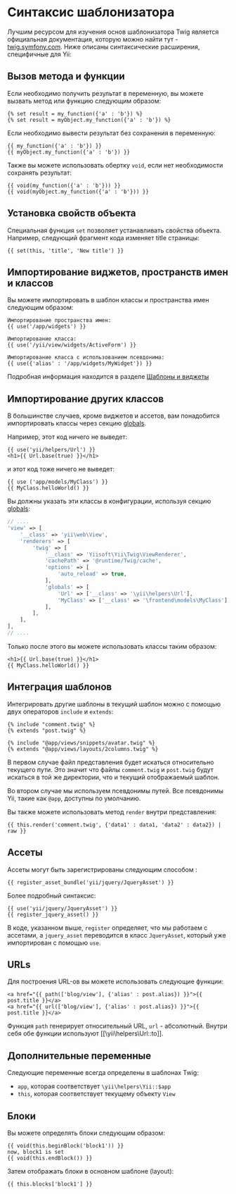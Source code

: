 Синтаксис шаблонизатора
=======================

Лучшим ресурсом для изучения основ шаблонизатора Twig является официальная документация, которую можно найти тут - 
[twig.symfony.com](https://twig.symfony.com/doc/2.x/). Ниже описаны синтаксические расширения, специфичные для Yii:

## Вызов метода и функции

Если необходимо получить результат в переменную, вы можете вызвать метод или функцию следующим образом:

```twig
{% set result = my_function({'a' : 'b'}) %}
{% set result = myObject.my_function({'a' : 'b'}) %}
```

Если необходимо вывести результат без сохранения в переменную:

```twig
{{ my_function({'a' : 'b'}) }}
{{ myObject.my_function({'a' : 'b'}) }}
```

Также вы можете использовать обертку `void`, если нет необходимости сохранять результат:

```twig
{{ void(my_function({'a' : 'b'})) }}
{{ void(myObject.my_function({'a' : 'b'})) }}
```

## Установка свойств объекта

Специальная функция `set` позволяет устанавливать свойства объекта. Например, следующий фрагмент кода изменяет
title страницы:

```twig
{{ set(this, 'title', 'New title') }}
```

## Импортирование виджетов, пространств имен и классов

Вы можете импортировать в шаблон классы и пространства имен следующим образом:

```twig
Импортирование пространства имен:
{{ use('/app/widgets') }}

Импортирование класса:
{{ use('/yii/view/widgets/ActiveForm') }}

Импортирование класса с использованием псевдонима:
{{ use({'alias' : '/app/widgets/MyWidget'}) }}
```

Подробная информация находится в разделе [Шаблоны и виджеты](layouts-and-widgets.md)

## Импортирование других классов

В большинстве случаев, кроме виджетов и ассетов, вам понадобится импортировать классы через секцию [globals](additional-configuration.md#globals).
 
Например, этот код ничего не выведет:

```twig
{{ use('yii/helpers/Url') }}
<h1>{{ Url.base(true) }}</h1>
```

и этот код тоже ничего не выведет:

```twig
{{ use ('app/models/MyClass') }}  
{{ MyClass.helloWorld() }}
```

Вы должны указать эти классы в конфигурации, используя секцию [globals](additional-configuration.md#globals):

```php
// ....
'view' => [
    '__class' => 'yii\web\View',
    'renderers' => [
        'twig' => [
            '__class' => 'Yiisoft\Yii\Twig\ViewRenderer',
            'cachePath' => '@runtime/Twig/cache',
            'options' => [
                'auto_reload' => true,
            ],
            'globals' => [
                'Url' => ['__class' => '\yii\helpers\Url'],
                'MyClass' => ['__class' => '\frontend\models\MyClass'],
            ],
        ],
    ],
],
// ....
```

Только после этого вы можете использовать классы таким образом:

```twig
<h1>{{ Url.base(true) }}</h1>
{{ MyClass.helloWorld() }}
```

## Интеграция шаблонов

Интегрировать другие шаблоны в текущий шаблон можно с помощью двух операторов `include` и `extends`:

```twig
{% include "comment.twig" %}
{% extends "post.twig" %}

{% include "@app/views/snippets/avatar.twig" %}
{% extends "@app/views/layouts/2columns.twig" %}
```

В первом случае файл представления будет искаться относительно текущего пути. Это значит что файлы `comment.twig` и `post.twig` 
будут искаться в той же директории, что и текущий отображаемый шаблон.

Во втором случае мы используем псевдонимы путей. Все псевдонимы Yii, такие как `@app`, доступны по умолчанию.

Вы также можете использовать метод `render` внутри представления:

```twig
{{ this.render('comment.twig', {'data1' : data1, 'data2' : data2}) | raw }}
```

## Ассеты

Ассеты могут быть зарегистрированы следующим способом :

```twig
{{ register_asset_bundle('yii/jquery/JqueryAsset') }}
```

Более подробный синтаксис:

```twig
{{ use('yii/jquery/JqueryAsset') }}
{{ register_jquery_asset() }}
```

В коде, указанном выше, `register` определяет, что мы работаем с ассетами, а `jquery_asset` переводится в класс 
`JqueryAsset`, который уже импортирован с помощью `use`.

## URLs

Для построения URL-ов вы можете использовать следующие функции:

```twig
<a href="{{ path(['blog/view'], {'alias' : post.alias}) }}">{{ post.title }}</a>
<a href="{{ url(['blog/view'], {'alias' : post.alias}) }}">{{ post.title }}</a>
```

Функция `path` генерирует относительный URL, `url` - абсолютный. Внутри себя обе функции используют [[\yii\helpers\Url::to]].

## Дополнительные переменные

Следующие переменные всегда определены в шаблонах Twig:

- `app`, которая соответствует `\yii\helpers\Yii::$app`
- `this`, которая соответствует текущему объекту `View`
 
## Блоки

Вы можете определять блоки следующим образом:

```twig
{{ void(this.beginBlock('block1')) }}
now, block1 is set
{{ void(this.endBlock()) }}
```

Затем отображать блоки в основном шаблоне (layout):

```twig
{{ this.blocks['block1'] }}
```
